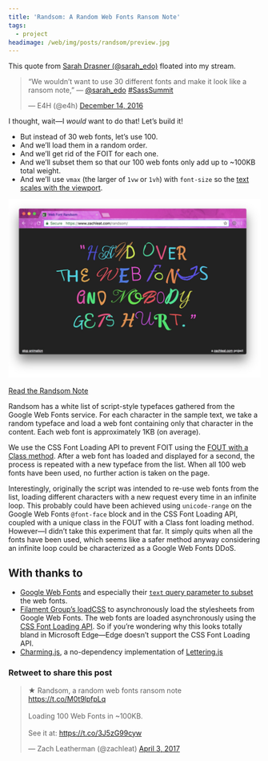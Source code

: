 ```yaml
---
title: 'Randsom: A Random Web Fonts Ransom Note'
tags:
  - project
headimage: /web/img/posts/randsom/preview.jpg
---
```


This quote from [Sarah Drasner (@sarah_edo)](https://twitter.com/sarah_edo) floated into my stream.

<blockquote class="twitter-tweet" data-lang="en"><p lang="en" dir="ltr">“We wouldn’t want to use 30 different fonts and make it look like a ransom note,” — <a href="https://twitter.com/sarah_edo">@sarah_edo</a> <a href="https://twitter.com/hashtag/SassSummit?src=hash">#SassSummit</a></p>&mdash; E4H (@e4h) <a href="https://twitter.com/e4h/status/809128467837157376">December 14, 2016</a></blockquote>

I thought, wait—I *would* want to do that! Let’s build it!

* But instead of 30 web fonts, let’s use 100.
* And we’ll load them in a random order.
* And we’ll get rid of the FOIT for each one.
* And we’ll subset them so that our 100 web fonts only add up to ~100KB total weight.
* And we’ll use `vmax` (the larger of `1vw` or `1vh`) with `font-size` so the [text scales with the viewport](https://css-tricks.com/viewport-sized-typography/).

<a href="/randsom/" class="exempt"><img src="/web/img/posts/randsom/screenshot.jpg" alt="Screenshot of Randsom" class="primary"></a>

<p class="primarylink primarylink-demo"><a href="/randsom/">Read the Randsom Note</a></p>

Randsom has a white list of script-style typefaces gathered from the Google Web Fonts service. For each character in the sample text, we take a random typeface and load a web font containing only that character in the content. Each web font is approximately 1KB (on average).

We use the CSS Font Loading API to prevent FOIT using the [FOUT with a Class method](https://www.zachleat.com/web/comprehensive-webfonts/#fout-class). After a web font has loaded and displayed for a second, the process is repeated with a new typeface from the list. When all 100 web fonts have been used, no further action is taken on the page.

Interestingly, originally the script was intended to re-use web fonts from the list, loading different characters with a new request every time in an infinite loop. This probably could have been achieved using `unicode-range` on the Google Web Fonts `@font-face` block and in the CSS Font Loading API, coupled with a unique class in the FOUT with a Class font loading method. However—I didn’t take this experiment that far. It simply quits when all the fonts have been used, which seems like a safer method anyway considering an infinite loop could be characterized as a Google Web Fonts DDoS.

## With thanks to

* [Google Web Fonts](https://fonts.google.com/) and especially their [`text` query parameter to subset](https://developers.google.com/fonts/docs/getting_started#optimizing_your_font_requests_beta) the web fonts.
* [Filament Group’s loadCSS](https://github.com/filamentgroup/loadCSS/) to asynchronously load the stylesheets from Google Web Fonts. The web fonts are loaded asynchronously using the [CSS Font Loading API](http://caniuse.com/#feat=font-loading). So if you’re wondering why this looks totally bland in Microsoft Edge—Edge doesn’t support the CSS Font Loading API.
* [Charming.js](https://github.com/yuanqing/charming), a no-dependency implementation of [Lettering.js](https://github.com/davatron5000/Lettering.js)

<div class="retweettoshare">
	<h3 class="retweettoshare_title">Retweet to share this post</h3>
	<div class="retweettoshare_widget">
		<blockquote class="twitter-tweet" data-conversation="none" data-lang="en"><p lang="en" dir="ltr">★ Randsom, a random web fonts ransom note <a href="https://t.co/M0t9lpfpLq">https://t.co/M0t9lpfpLq</a><br><br>Loading 100 Web Fonts in ~100KB.<br><br>See it at: <a href="https://t.co/3J5zG99cyw">https://t.co/3J5zG99cyw</a></p>&mdash; Zach Leatherman (@zachleat) <a href="https://twitter.com/zachleat/status/848876078353580032">April 3, 2017</a></blockquote>
	</div>
</div>
